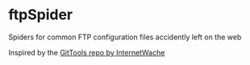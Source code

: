 # ftpSpider
Spiders for common FTP configuration files accidently left on the web

Inspired by the [GitTools repo by InternetWache](https://github.com/stolenbikes88/GitTools)
